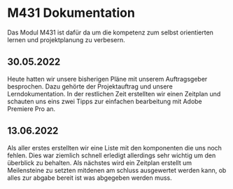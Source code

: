 # M431 Dokumentation
Das Modul M431 ist dafür da um die kompetenz zum selbst orientierten lernen und projektplanung zu verbesern.

## 30.05.2022
Heute hatten wir unsere bisherigen Pläne mit unserem Auftragsgeber besprochen. Dazu gehörte der Projektauftrag und unsere Lerndokumentation.
In der restlichen Zeit erstellten wir einen Zeitplan und schauten uns eins zwei Tipps zur einfachen bearbeitung mit Adobe Premiere Pro an.

## 13.06.2022
Als aller erstes erstellten wir eine Liste mit den komponenten die uns noch fehlen. Dies war ziemlich schnell erledigt allerdings sehr wichtig um den überblick zu behalten. Als nächstes wird ein Zeitplan erstellt um Meilensteine zu setzten mitdenen am schluss ausgewertet werden kann, ob alles zur abgabe bereit ist was abgegeben werden muss. 
